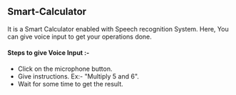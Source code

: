 ## Smart-Calculator

It is a Smart Calculator enabled with Speech recognition System. Here, You can give voice input to get your operations done.

#### Steps to give Voice Input :-
<ul>
  <li>Click on the microphone button.</li>
  <li>Give instructions. Ex:- "Multiply 5 and 6".</li>
  <li>Wait for some time to get the result.</li>
</ul>

